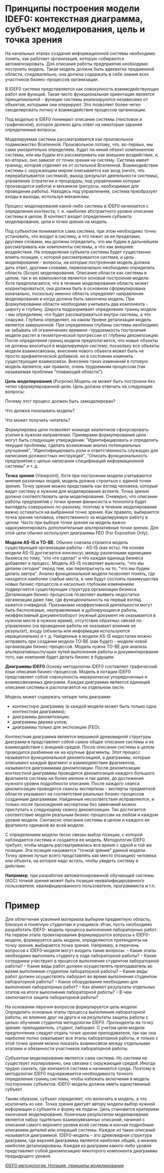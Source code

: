 # Принципы построения модели IDEF0: контекстная диаграмма, субъект моделирования, цель и точка зрения

На начальных этапах создания информационной системы необходимо понять, как работает организация, которую собираются автоматизировать. Для описания работы предприятия необходимо построить модель. Такая модель должна быть адекватна предменной области, следовательно, она должна содержать в себе знания всех участников бизнес-процессов организации.

В IDEF0 система представляется как совокупность взаимодействующих работ или функций. Такая чисто функциональная ориентация является принципиальной - функции системы анализируются независимо от объектов, которыми они оперируют. Это позволяет более четко смоделировать логику и взаимодействие процессов организации.

Под моделью в IDEF0 понимают описание системы (текстовое и графическое), которое должно дать ответ на некоторые заранее определенные вопросы.

Моделируемая система рассматривается как произвольное подмножество Вселенной. Произвольное потому, что, во-первых, мы сами умозрительно определяем, будет ли некий объект компонентом системы, или мы будем его рассматривать как внешнее воздействие, и, во-вторых, оно зависит от точки зрения на систему. Система имеет границу, которая отделяет ее от остальной Вселенной. Взаимодействие системы с окружающим миром описывается как вход (нечто, что перерабатывается системой), выход (результат деятельности системы), управление (стратегии и процедуры, под управлением которых производится работа) и механизм (ресурсы, необходимые для проведения работы). Находясь под управлением, система преобразует входы в выходы, используя механизмы.

Процесс моделирования какой-либо системы в IDEF0 начинается с определения контекста, т. е. наиболее абстрактного уровня описания системы в целом. В контекст входит определение субъекта моделирования, цели и точки зрения на модель.

Под субъектом понимается сама система, при этом необходимо точно установить, что входит в систему, а что лежит за ее пределами, другими словами, мы должны определить, что мы будем в дальнейшем рассматривать как компоненты системы, а что как внешнее воздействие. На определение субъекта системы будет существенно влиять позиция, с которой рассматривается система, и цель моделирования - вопросы, на которые построенная модель должна дать ответ, другими словами, первоначально необходимо определить область (Scope) моделирования. Описание области как системы в целом, так и ее компонентов является основой построения модели. Хотя предполагается, что в течение моделирования область может корректироваться, она должна быть в основном сформулирована изначально, поскольку именно область определяет направление моделирования и когда должна быть закончена модель. При формулировании области необходимо учитывать два компонента - широту и глубину. Широта подразумевает определение границ модели - мы определяем, что будет рассматриваться внутри системы, а что снаружи. Глубина определяет, на каком Уровне детализации модель является завершенной. При определении глубины системы необходимо не забывать об ограничениях времени -трудоемкость построения модели растет в геометрической прогрессии от глубины декомпозиции. После определения границ модели предполагается, что новые объекты не должны вноситься в моделируемую систему; поскольку все объекты модели взаимосвязаны, внесение нового объекта может быть не просто арифметической добавкой, но в состоянии изменить существующие взаимосвязи. Внесение таких изменений в готовую модель является, как правило, очень трудоемким процессом (так называемая проблема "плавающей области").

 **Цель моделирования** (Purpose).Модель не может быть построена без четко сформулированной цели. Цель должна отвечать на следующие вопросы:

Почему этот процесс должен быть замоделирован?

Что должна показывать модель?

Что может получить читатель?

Формулировка цели позволяет команде аналитиков сфокусировать усилия в нужном направлении. Примерами формулирования цели могут быть следующие утверждения: "Идентифицировать и определить текущие проблемы, сделать возможным анализ потенциальных улучшений", "Идентифицировать роли и ответственность служащих для написания должностных инструкций", "Описать функциональность предприятия с целью написания спецификаций информационной системы" и т. д.

**Точка зрения** (Viewpoint). Хотя при построении модели учитываются мнения различных людей, модель должна строиться с единой точки зрения. Точку зрения можно представить как взгляд человека, который видит систему в нужном для моделирования аспекте. Точка зрения должна соответствовать цели моделирования. Очевидно, что описание работы предприятия с точки зрения финансиста и технолога будет выглядеть совершенно по-разному, поэтому в течение моделирования важно оставаться на выбранной точке зрения. Как правило, выбирается точка зрения человека, ответственного за моделируемую работу в целом. Часто при выборе точки зрения на модель важно задокументировать дополнительные альтернативные точки зрения. Для этой цели обычно используют диаграммы FEO (For Exposition Only).

**Модели AS-IS и ТО-ВЕ.** Обычно сначала строится модель существующей организации работы - AS-IS (как есть). На основе модели AS-IS достигается консенсус между различными единицами бизнеса по тому, "кто что сделал" и что каждая единица бизнеса добавляет в процесс. Модель AS-IS позволяет выяснить, "что мы делаем сегодня" перед тем, как перепрыгнуть на то, "что мы будем делать завтра". Анализ функциональной модели позволяет понять, где находятся наиболее слабые места, в чем будут состоять преимущества новых бизнес-процессов и насколько глубоким изменениям подвергнется существующая структура организации бизнеса. Детализация бизнес-процессов позволяет выявить недостатки организации даже там, где функциональность на первый взгляд кажется очевидной. Признаками неэффективной деятельности могут быть бесполезные, неуправляемые и дублирующиеся работы, неэффективный документооборот (нужный документ не оказывается в нужном месте в нужное время), отсутствие обратных связей по управлению (на проведение работы не оказывает влияния ее результат), входу (объекты или информация используются нерационально) и т. д. Найденные в модели AS-IS недостатки можно исправить при создании модели ТО-ВЕ (как будет) - модели новой организации бизнес-процессов. Модель нужна ТО-ВЕ для анализа альтернативных/лучших путей выполнения работы и документирования того, как компания будет делать бизнес в будущем.

 **Диаграммы IDEF0**.Основу методологии IDEF0 составляет графический язык описания бизнес-процессов. Модель в нотации IDEF0 представляет собой совокупность иерархически упорядоченных и взаимосвязанных диаграмм. Каждая диаграмма является единицей описания системы и располагается на отдельном листе.

Модель может содержать четыре типа диаграмм:
- контекстную диаграмму (в каждой модели может быть только одна контекстная диаграмма);
- диаграммы декомпозиции;
- диаграммы дерева узлов;
- диаграммы только для экспозиции (FEO).

Контекстная диаграмма является вершиной древовидной структуры диаграмм и представляет собой самое общее описание системы и ее взаимодействия с внешней средой. После описания системы в целом проводится разбиение ее на крупные фрагменты. Этот процесс называется функциональной декомпозицией, а диаграммы, которые описывают каждый фрагмент и взаимодействие фрагментов, называются диаграммами декомпозиции. После декомпозиции контекстной диаграммы проводится декомпозиция каждого большого фрагмента системы на более мелкие и так далее, до достижения нужного уровня подробности описания. После каждого сеанса декомпозиции проводятся сеансы экспертизы - эксперты предметной области указывают на соответствие реальных бизнес-процессов созданным диаграммам. Найденные несоответствия исправляются, и только после прохождения экспертизы без замечаний можно приступать к следующему сеансу декомпозиции. Так достигается соответствие модели реальным бизнес-процессам на любом и каждом уровне модели. Синтаксис описания системы в целом и каждого ее фрагмента одинаков во всей модели.

С определением модели тесно связан выбор позиции, с которой наблюдается система и создается ее модель. Методология IDEF0 требует, чтобы модель рассматривалась все время с одной и той же позиции. Эта позиция называется "точкой зрения" данной модели. Точку зрения лучше всего представлять как место (позицию) человека или объекта, на которое надо встать, чтобы увидеть систему в действии.

**Например**, при разработке автоматизированной обучающей системы (АОС) точкой зрения может быть позиция неквалифицированного
пользователя, квалифицированного пользователя, программиста и т.п.

# Пример

Для облегчения усвоения материала выберем предметную область, близкую и понятную студентам и учащимся. Итак, пусть необходимо разработать IDEF0-
модель процесса выполнения лабораторных работ.
На первом этапе проектирования формулируются вопросы к IDEF0-модели, формируется цель модели, определяются претенденты на точку зрения, выбирается точка зрения.
Например, в перечень вопросов к IDEF0-модели могут входить такие вопросы:
– Какие этапы необходимо выполнить студенту в ходе лабораторной работы?
– Какие сотрудники участвуют в процессе выполнения студентом лабораторной работы?
– Какие виды работ должен осуществлять преподаватель во время выполнения студентом лабораторной работы?
– Какие виды работ должен осуществлять лаборант во время выполнения студентом лабораторной работы?
– Какое оборудование необходимо для выполнения лабораторных работ?
– Как влияют результаты отдельных этапов на итоги выполнения лабораторной работы?
– В чем заключается защита лабораторной работы?

На основании перечня вопросов формулируется цель модели:
Определить основные этапы процесса выполнения лабораторной работы, их влияние друг на друга и на результаты защиты работы с целью обучения студентов методологии IDEF0.
*Претенденты* на точку зрения: преподаватель, студент, лаборант. С учетом цели модели предпочтение следует отдать точке зрения преподавателя, так как
она наиболее полно охватывает все этапы лабораторной работы, и только с этой точки зрения можно показать взаимосвязи между отдельными этапами и обязанности участников лабораторной работы.

*Субъектом моделирования* является сама система. Но система не существует изолированно, она связана с окружающей средой. Иногда трудно сказать, где кончается система и начинается среда. Поэтому в методологии IDEF0 подчеркивается необходимость точного определения границ системы, чтобы избежать включения в модель посторонних субъектов. IDEF0-модель должна иметь единственный субъект.

Таким образом, субъект определяет, что включить в модель, а что исключить из нее. Точка зрения диктует автору модели выбор нужной информации о субъекте и форму ее подачи. Цель становится критерием окончания моделирования.
Конечным результатом моделирования является набор тщательно взаимоувязанных описаний, начиная с описания самого верхнего уровня всей системы и кончая подробным описанием деталей или операций системы.
Каждое из таких описаний называется диаграммой. IDEF0-модель – это древовидная структура диаграмм, где верхняя диаграмма является наиболее общей, а нижние наиболее детализированы. Каждая из диаграмм какого-либо уровня представляет собой декомпозицию некоторого компонента диаграммы предыдущего уровня.



[IDEF0 методология. Нотация, принципы моделирования](https://www.nazametku.com/dlia-raboty/idef0-metodologiya-notaciya-principy-model/)
